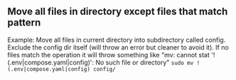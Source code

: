 ## Move all files in directory except files that match pattern

Example:
Move all files in current directory into subdirectory called config. Exclude the config dir itself (will throw an error but cleaner to avoid it). If no files match the operation it will throw something like "mv: cannot stat '!(.env|compose.yaml|config)': No such file or directory"
`sudo mv !(.env|compose.yaml|config) config/`